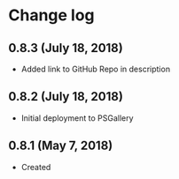 # Change log

## 0.8.3 (July 18, 2018)

- Added link to GitHub Repo in description

## 0.8.2 (July 18, 2018)

- Initial deployment to PSGallery

## 0.8.1 (May 7, 2018)

- Created


